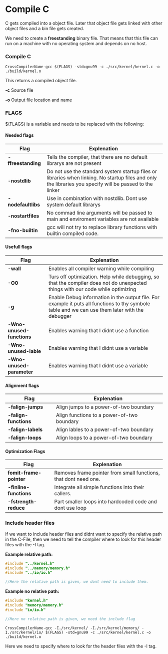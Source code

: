 # Compile C
C gets compiled into a object file. Later that object file gets linked with other object files and a bin file gets created.

We need to create a **freestanding** binary file. That means that this file can run on a machine with no operating system and depends on no host.

### Compile C
```
CrossCompilerName-gcc $(FLAGS) -std=gnu99 -c ./src/kernel/kernel.c -o ./build/kernel.o
```
This returns a compiled object file.

**-c** Source file

**-o** Output file location and name

### FLAGS
$(FLAGS) is a variable and needs to be replaced with the following:

#### Needed flags
| Flag | Explenation |
| ------ | ------ |
| **-ffreestanding** | Tells the compiler, that there are no default librarys are not present |
| **-nostdlib** | Do not use the standard system startup files or libraries when linking. No startup files and only the libraries you specify will be passed to the linker |
| **-nodefaultlibs**| Use in combination with nostdlib. Dont use system default librarys |
| **-nostartfiles** | No commad line arguments will be passed to main and enviroment variables are not available |
| **-fno-builtin** | gcc will not try to replace library functions with builtin compiled code. |

#### Usefull flags
| Flag | Explenation |
| ------ | ------ |
| **-wall** | Enables all compiler warning while compiling |
| **-O0** | Turs off optimization. Help while debugging, so that the compiler does not do unexpected things with our code while optimizing |
| **-g** | Enable Debug information in the output file. For example it puts all functions to thy symbole table and we can use them later with the debugger |
| **-Wno-unused-functions** | Enables warning that I didnt use a function |
| **-Wno-unused-lable** | Enables warning that I didnt use a variable |
| **-Wno-unused-parameter** | Enables warning that I didnt use a variable |

#### Alignment flags
| Flag | Explenation |
| ------ | ------ |
| **-falign-jumps** | Align jumps to a power-of-two boundary |
| **-falign-functions** | Align functions to a power-of-two boundary |
| **-falign-labels** | Align lables to a power-of-two boundary |
| **-falign-loops** | Align loops to a power-of-two boundary |

#### Optimization Flags
| Flag | Explenation |
| ------ | ------ |
| **fomit-frame-pointer** | Removes frame pointer from small functions, that dont need one. |
| **-finline-functions** | Integrate all simple functions into their callers.  |
| **-fstrength-reduce** | Part smaller loops into hardcoded code and dont use loop  |

### Include header files
If we want to include header files and didnt want to specify the relative path in the C-File, then we need to tell the compiler where to look for this header files with the -I tag.

**Example relative path:**
``` c
#include "../kernel.h"
#include "../memory/memory.h"
#include "../io/io.h"

//Here the relative path is given, we dont need to include them.
```

**Example no relative path:**
``` c
#include "kernel.h"
#include "memory/memory.h"
#include "io/io.h"

//Here no relative path is given, we need the include flag
```

```
CrossCompilerName-gcc -I./src/kernel/ -I./src/kernel/memory/ -I./src/kernel/io/ $(FLAGS) -std=gnu99 -c ./src/kernel/kernel.c -o ./build/kernel.o
```

Here we need to specify where to look for the header files with the -I tag.